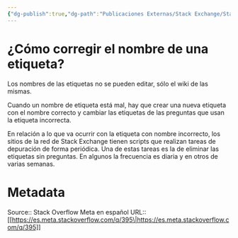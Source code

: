 ```yaml
---
{"dg-publish":true,"dg-path":"Publicaciones Externas/Stack Exchange/Stack Overflow en español/Stack Overflow en español Meta/es.meta.stackoverflow.com-395.md","permalink":"/publicaciones-externas/stack-exchange/stack-overflow-en-espanol/stack-overflow-en-espanol-meta/es-meta-stackoverflow-com-395/","title":"¿Cómo corregir el nombre de una etiqueta?","hide":true,"noteIcon":"\"0\"","created":"2024-04-03T12:49:10.373-06:00","updated":"2024-04-05T16:43:58.648-06:00"}
---
```


# ¿Cómo corregir el nombre de una etiqueta?

Los nombres de las etiquetas no se pueden editar, sólo el wiki de las mismas.

Cuando un nombre de etiqueta está mal, hay que crear una nueva etiqueta con el nombre correcto y cambiar las etiquetas de las preguntas que usan la etiqueta incorrecta.

En relación a lo que va ocurrir con la etiqueta con nombre incorrecto, los sitios de la red de Stack Exchange tienen scripts que realizan tareas de depuración de forma periódica. Una de estas tareas es la de eliminar las etiquetas sin preguntas. En algunos la frecuencia es diaria y en otros de varias semanas.

# Metadata
Source:: Stack Overflow Meta en español
URL:: [[https://es.meta.stackoverflow.com/q/395\|https://es.meta.stackoverflow.com/q/395]]

